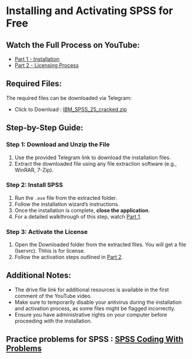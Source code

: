 # Installing and Activating SPSS for Free

## Watch the Full Process on YouTube:
- [Part 1 - Installation](https://youtu.be/9Wybva_yyTI?si=si_AIsSbSI3r6vuS)
- [Part 2 - Licensing Process](https://youtu.be/gFOFC0EUJZ8?si=kTOJ-tzCksusVpt_)

## Required Files:
The required files can be downloaded via Telegram:
- Click to Download : [IBM_SPSS_25_cracked.zip](https://t.me/c/2181137473/120)

## Step-by-Step Guide:

### Step 1: Download and Unzip the File
1. Use the provided Telegram link to download the installation files.
2. Extract the downloaded file using any file extraction software (e.g., WinRAR, 7-Zip).

### Step 2: Install SPSS
1. Run the `.exe` file from the extracted folder.
2. Follow the installation wizard’s instructions.
3. Once the installation is complete, **close the application**.
4. For a detailed walkthrough of this step, watch [Part 1](https://youtu.be/9Wybva_yyTI?si=si_AIsSbSI3r6vuS).

### Step 3: Activate the License
1. Open the Downloaded folder from the extracted files. You will get a file (Iservrc). Thhis is for license.
2. Follow the activation steps outlined in [Part 2](https://youtu.be/gFOFC0EUJZ8?si=kTOJ-tzCksusVpt_).

## Additional Notes:
- The drive file link for additional resources is available in the first comment of the YouTube video.
- Make sure to temporarily disable your antivirus during the installation and activation process, as some files might be flagged incorrectly.
- Ensure you have administrative rights on your computer before proceeding with the installation.

Practice problems for SPSS : [SPSS Coding With Problems](https://github.com/anmmashud/SPSS_Coding_With_Problems)
---

